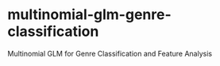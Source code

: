 # multinomial-glm-genre-classification
Multinomial GLM for Genre Classification and Feature Analysis

